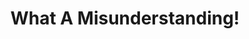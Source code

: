 ---
ee_id: '2201'
site: '1'
type: '2'
long_id: What A Misunderstanding! (Code)
url: code-what-a-misunderstanding
year: '2009'
medium:
commission:
add_credit:
dims:
pitch:
ps:
live_url:
related: "[55] [2009-046-what-a-misunderstanding-art] 2009-046 What a Misunderstanding!"
title: 'What A Misunderstanding! '
youtube:
imgs: perl.gif
subheading: "(Code)"
year2: '2009'
download:
add_credits:
related_code:
! '':
layout: things-i-made
---